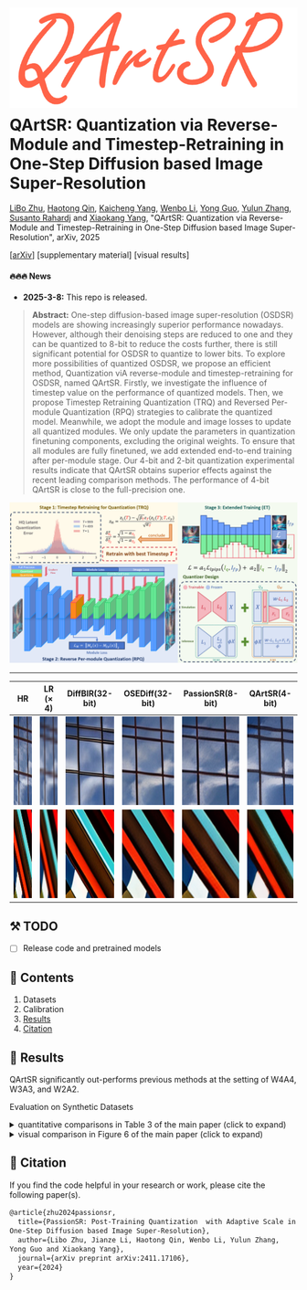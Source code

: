 <div align="center">
<p align="center" style="margin-bottom: 5px;"> 
    <img src="figs/qartsr.png" width="600px"> 
</p>
</div>

<h1 style="margin-top: 10px;">QArtSR: Quantization via Reverse-Module and Timestep-Retraining in One-Step Diffusion based Image Super-Resolution</h1>


[LiBo Zhu](https://github.com/LiBoZhu030073), [Haotong Qin](https://htqin.github.io/), [Kaicheng Yang](https://racoonykc.github.io/), [Wenbo Li](https://fenglinglwb.github.io/), [Yong Guo](https://www.guoyongcs.com/), [Yulun Zhang](http://yulunzhang.com/), [Susanto Rahardj]() and [Xiaokang Yang](https://scholar.google.com/citations?user=yDEavdMAAAAJ), "QArtSR: Quantization via Reverse-Module and Timestep-Retraining in One-Step Diffusion based Image Super-Resolution", arXiv, 2025

[[arXiv](https://arxiv.org/abs/2411.17106)] [supplementary material] [visual results]

#### 🔥🔥🔥 News

- **2025-3-8:** This repo is released.

> **Abstract:** One-step diffusion-based image super-resolution (OSDSR) models are showing increasingly superior performance nowadays. However, although their denoising steps are reduced to one and they can be quantized to 8-bit to reduce the costs further, there is still significant potential for OSDSR to quantize to lower bits. To explore more possibilities of quantized OSDSR, we propose an efficient method, Quantization viA reverse-module and timestep-retraining for OSDSR, named QArtSR. Firstly, we investigate the influence of timestep value on the performance of quantized models. Then, we propose Timestep Retraining Quantization (TRQ) and Reversed Per-module Quantization (RPQ) strategies to calibrate the quantized model. Meanwhile, we adopt the module and image losses to update all quantized modules. We only update the parameters in quantization finetuning components, excluding the original weights. To ensure that all modules are fully finetuned, we add extended end-to-end training after per-module stage. Our 4-bit and 2-bit quantization experimental results indicate that QArtSR obtains superior effects against the recent leading comparison methods. The performance of 4-bit QArtSR is close to the full-precision one.

![](figs/main.png)

<!-- ---

[<img src="figs/C1.png" height="216"/>](https://imgsli.com/MjIyMjk5) [<img src="figs/C2.png" height="216"/>](https://imgsli.com/MjIyMzAy) [<img src="figs/C3.png" height="216"/>](https://imgsli.com/MjIyMzEw) [<img src="figs/C4.png" height="216"/>](https://imgsli.com/MjIyMzA4)

[<img src="figs/C5.png" height="215"/>](https://imgsli.com/MjIyMzA0) [<img src="figs/C6.png" height="215"/>](https://imgsli.com/MjIyMzAw) [<img src="figs/C7.png" height="215"/>](https://imgsli.com/MjIyMjk3) -->

---

|                      HR                      |                   LR  ($\times$ 4)                 |             DiffBIR(32-bit)             | OSEDiff(32-bit)  |             PassionSR(8-bit)             |    QArtSR(4-bit)             |
| :------------------------------------------: | :------------------------------------------: | :---------------------------------------------: | :---------------------------------------------: | :---------------------------------------------: | :---------------------------------------------: |
| <img src="figs/img055/HR Image.png" height=155> | <img src="figs/img055/lr_Image.png" height=155> | <img src="figs/img055/DiffBir Image.png" height=155> | <img src="figs/img055/OSEDiff Image.png" height=155> | <img src="figs/img055/PassionSR Image.png" height=155> |  <img src="figs/img055/Q-OSDSR Image.png" height=155> |
| <img src="figs/img081/HR Image.png" height=155> | <img src="figs/img081/lr_Image.png" height=155> | <img src="figs/img081/DiffBir Image.png" height=155> | <img src="figs/img081/OSEDiff Image.png" height=155> | <img src="figs/img081/PassionSR Image.png" height=155> |  <img src="figs/img081/Q-OSDSR Image.png" height=155> |
## ⚒️ TODO

* [ ] Release code and pretrained models

## 🔗 Contents

1. Datasets
1. Calibration
1. [Results](#results)
1. [Citation](#citation)

## <a name="results"></a>🔎 Results

QArtSR significantly out-performs previous methods at the setting of W4A4, W3A3, and W2A2.


Evaluation on Synthetic Datasets


<details>
<summary>quantitative comparisons in Table 3 of the main paper (click to expand)</summary>
<p align="center">
  <img width="900" src="figs/results_table.png">
</p>

</details>

<details>
<summary>visual comparison in Figure 6 of the main paper (click to expand)</summary>
<p align="center">
  <img width="900" src="figs/results_visual.png">
</p>
</details>

## <a name="citation"></a>📎 Citation

If you find the code helpful in your research or work, please cite the following paper(s).

```
@article{zhu2024passionsr,
  title={PassionSR: Post-Training Quantization  with Adaptive Scale in One-Step Diffusion based Image Super-Resolution},
  author={Libo Zhu, Jianze Li, Haotong Qin, Wenbo Li, Yulun Zhang, Yong Guo and Xiaokang Yang},
  journal={arXiv preprint arXiv:2411.17106},
  year={2024}
}
```
